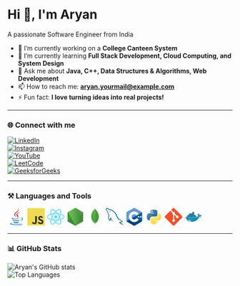 # Hi 👋, I'm Aryan  

A passionate Software Engineer from India  

- 🔭 I’m currently working on a **College Canteen System**  
- 🌱 I’m currently learning **Full Stack Development, Cloud Computing, and System Design**  
- 💬 Ask me about **Java, C++, Data Structures & Algorithms, Web Development**  
- 📫 How to reach me: **aryan.yourmail@example.com**  
- ⚡ Fun fact: **I love turning ideas into real projects!**  

---

### 🌐 Connect with me  
[![LinkedIn](https://img.shields.io/badge/LinkedIn-%230077B5.svg?logo=linkedin&logoColor=white)](https://linkedin.com/in/yourprofile)  
[![Instagram](https://img.shields.io/badge/Instagram-%23E4405F.svg?logo=instagram&logoColor=white)](https://instagram.com/yourprofile)  
[![YouTube](https://img.shields.io/badge/YouTube-%23FF0000.svg?logo=youtube&logoColor=white)](https://youtube.com/@yourchannel)  
[![LeetCode](https://img.shields.io/badge/LeetCode-%23FFA116.svg?logo=leetcode&logoColor=black)](https://leetcode.com/yourusername)  
[![GeeksforGeeks](https://img.shields.io/badge/GeeksforGeeks-%2300C853.svg?logo=geeksforgeeks&logoColor=white)](https://auth.geeksforgeeks.org/user/yourprofile)  

---

### ⚒️ Languages and Tools  
<p align="left">
  <img src="https://raw.githubusercontent.com/devicons/devicon/master/icons/java/java-original.svg" alt="java" width="40" height="40"/> 
  <img src="https://raw.githubusercontent.com/devicons/devicon/master/icons/javascript/javascript-original.svg" alt="javascript" width="40" height="40"/> 
  <img src="https://raw.githubusercontent.com/devicons/devicon/master/icons/react/react-original.svg" alt="react" width="40" height="40"/> 
  <img src="https://raw.githubusercontent.com/devicons/devicon/master/icons/nodejs/nodejs-original.svg" alt="nodejs" width="40" height="40"/> 
  <img src="https://raw.githubusercontent.com/devicons/devicon/master/icons/mongodb/mongodb-original.svg" alt="mongodb" width="40" height="40"/> 
  <img src="https://raw.githubusercontent.com/devicons/devicon/master/icons/mysql/mysql-original.svg" alt="mysql" width="40" height="40"/> 
  <img src="https://raw.githubusercontent.com/devicons/devicon/master/icons/cplusplus/cplusplus-original.svg" alt="cplusplus" width="40" height="40"/> 
  <img src="https://raw.githubusercontent.com/devicons/devicon/master/icons/python/python-original.svg" alt="python" width="40" height="40"/> 
  <img src="https://raw.githubusercontent.com/devicons/devicon/master/icons/git/git-original.svg" alt="git" width="40" height="40"/> 
  <img src="https://raw.githubusercontent.com/devicons/devicon/master/icons/docker/docker-original.svg" alt="docker" width="40" height="40"/> 
</p>  

---

### 📊 GitHub Stats  
![Aryan's GitHub stats](https://github-readme-stats.vercel.app/api?username=YourGitHubUsername&show_icons=true&theme=radical)  
![Top Languages](https://github-readme-stats.vercel.app/api/top-langs/?username=YourGitHubUsername&layout=compact&theme=radical)  
